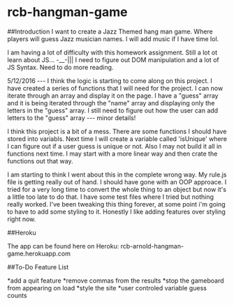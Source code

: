 # rcb-hangman-game
##Introduction
I want to create a Jazz Themed hang man game. Where players will guess Jazz musician names. I will add music if I have time lol.

I am having a lot of difficulty with this homework assignment. Still a lot ot learn about JS... -__-||| I need to figure out DOM manipulation and a lot of JS Syntax. Need to do more reading.

5/12/2016 --- I think the logic is starting to come along on this project. I have created a series of functions that I will need for the project. I can now iterate through an array and display it on the page. I have a "guess" array and it is being iterated through the "name" array and displaying only the letters in the "guess" array. I still need to figure out how the user can add letters to the "guess" array --- minor details! 

I think this project is a bit of a mess. There are some functions I should have stored into variabls. Next time I will create a variable called 'isUnique' where I can figure out if a user guess is unique or not. Also I may not build it all in functions next time. I may start with a more linear way and then crate the functions out that way. 

I am starting to think I went about this in the complete wrong way. My rule.js file is getting really out of hand. I should have gone with an OOP approace. I tried for a very long time to convert the whole thing to an object but now it's a little too late to do that. I  have some test files where I tried but nothing really worked. I've been tweaking this thing forever, at some point i'm going to have to add some styling to it. Honestly I like adding features over styling right now. 

##Heroku

The app can be found here on Heroku:
rcb-arnold-hangman-game.herokuapp.com

##To-Do Feature List

*add a quit feature
*remove commas from the results
*stop the gameboard from appearing on load
*style the site
*user controled variable guess counts